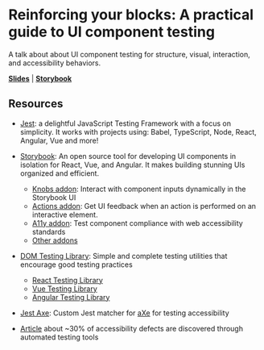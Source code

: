 # Reinforcing your blocks: A practical guide to UI component testing

A talk about about UI component testing for structure, visual, interaction, and accessibility behaviors. 

[**Slides**](https://diego-codes.github.io/ui-component-testing-talk/docs/) | [**Storybook**](https://diego-codes.github.io/ui-component-testing-talk/docs/storybook/)

## Resources
- [Jest](https://jestjs.io/): a delightful JavaScript Testing Framework with a focus on simplicity. It works with projects using: Babel, TypeScript, Node, React, Angular, Vue and more!

- [Storybook](https://storybook.js.org/): An open source tool for developing UI components in isolation for React, Vue, and Angular. It makes building stunning UIs organized and efficient.
  - [Knobs addon](https://github.com/storybooks/storybook/tree/master/addons/knobs): Interact with component inputs dynamically in the Storybook UI
  - [Actions addon](https://github.com/storybooks/storybook/tree/master/addons/actions): Get UI feedback when an action is performed on an interactive element. 
  - [A11y addon](https://github.com/storybooks/storybook/tree/master/addons/a11y): Test component compliance with web accessibility standards
  - [Other addons](https://storybook.js.org/addons/)

- [DOM Testing Library](https://testing-library.com/): Simple and complete testing utilities that encourage good testing practices
  - [React Testing Library](https://testing-library.com/react)
  - [Vue Testing Library](https://testing-library.com/vue)
  - [Angular Testing Library](https://testing-library.com/angular)

- [Jest Axe](https://github.com/nickcolley/jest-axe): Custom Jest matcher for [aXe](https://github.com/dequelabs/axe-core) for testing accessibility

- [Article](https://accessibility.blog.gov.uk/2017/02/24/what-we-found-when-we-tested-tools-on-the-worlds-least-accessible-webpage/) about ~30% of accessibility defects are discovered through automated testing tools